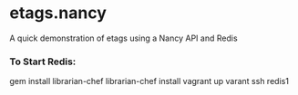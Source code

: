 # etags.nancy
A quick demonstration of etags using a Nancy API and Redis


### To Start Redis: 
gem install librarian-chef
librarian-chef install
vagrant up
varant ssh redis1